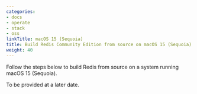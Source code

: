 ```yaml
---
categories:
- docs
- operate
- stack
- oss
linkTitle: macOS 15 (Sequoia)
title: Build Redis Community Edition from source on macOS 15 (Sequoia)
weight: 40
---
```


Follow the steps below to build Redis from source on a system running macOS 15 (Sequoia).

To be provided at a later date.